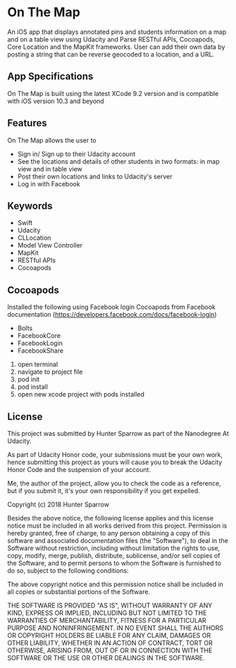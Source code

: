 # On The Map
An iOS app that displays annotated pins and students information on a map and on a table view using Udacity and Parse RESTful APIs, Cocoapods, Core Location and the MapKit frameworks. User can add their own data by posting a string that can be reverse geocoded to a location, and a URL.

## App Specifications
On The Map is built using the latest XCode 9.2 version and is compatible with iOS version 10.3 and beyond

## Features
On The Map allows the user to
- Sign in/ Sign up to their Udacity account
- See the locations and details of other students in two formats: in map view and in table view  
- Post their own locations and links to Udacity's server
- Log in with Facebook

 ## Keywords
- Swift
- Udacity
- CLLocation
- Model View Controller
- MapKit
- RESTful APIs
- Cocoapods

## Cocoapods

Installed the following using Facebook login Cocoapods from  Facebook documentation (https://developers.facebook.com/docs/facebook-login)

- Bolts
- FacebookCore
- FacebookLogin
- FacebookShare

1) open terminal
2) navigate to project file
3) pod init
4) pod install
5) open new xcode project with pods installed

 ## License
This project was submitted by Hunter Sparrow as part of the Nanodegree At Udacity.

As part of Udacity Honor code, your submissions must be your own work, hence
submitting this project as yours will cause you to break the Udacity Honor Code
and the suspension of your account.

Me, the author of the project, allow you to check the code as a reference, but if
you submit it, it's your own responsibility if you get expelled.

Copyright (c) 2018 Hunter Sparrow

Besides the above notice, the following license applies and this license notice
must be included in all works derived from this project.
Permission is hereby granted, free of charge, to any person obtaining a copy
of this software and associated documentation files (the "Software"), to deal
in the Software without restriction, including without limitation the rights
to use, copy, modify, merge, publish, distribute, sublicense, and/or sell
copies of the Software, and to permit persons to whom the Software is
furnished to do so, subject to the following conditions:

The above copyright notice and this permission notice shall be included in all
copies or substantial portions of the Software.

THE SOFTWARE IS PROVIDED "AS IS", WITHOUT WARRANTY OF ANY KIND, EXPRESS OR
IMPLIED, INCLUDING BUT NOT LIMITED TO THE WARRANTIES OF MERCHANTABILITY,
FITNESS FOR A PARTICULAR PURPOSE AND NONINFRINGEMENT. IN NO EVENT SHALL THE
AUTHORS OR COPYRIGHT HOLDERS BE LIABLE FOR ANY CLAIM, DAMAGES OR OTHER
LIABILITY, WHETHER IN AN ACTION OF CONTRACT, TORT OR OTHERWISE, ARISING FROM,
OUT OF OR IN CONNECTION WITH THE SOFTWARE OR THE USE OR OTHER DEALINGS IN THE
SOFTWARE.

